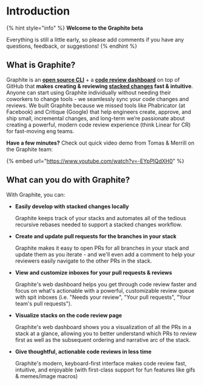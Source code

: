 # Introduction

{% hint style="info" %}
**Welcome to the Graphite beta**

Everything is still a little early, so please add comments if you have any questions, feedback, or suggestions!
{% endhint %}

## What is Graphite?

Graphite is an [**open source CLI**](https://github.com/screenplaydev/graphite-cli) + a [**code review dashboard**](http://app.graphite.dev) on top of GitHub that **makes** **creating & reviewing **[**stacked changes**](getting-started/why-use-stacked-changes.md)** fast & intuitive**. Anyone can start using Graphite individually without needing their coworkers to change tools - we seamlessly sync your code changes and reviews. We built Graphite because we missed tools like Phabricator (at Facebook) and Critique (Google) that help engineers create, approve, and ship small, incremental changes, and long-term we’re passionate about creating a powerful, modern code review experience (think Linear for CR) for fast-moving eng teams.

**Have a few minutes?** Check out quick video demo from Tomas & Merrill on the Graphite team:

{% embed url="https://www.youtube.com/watch?v=-EYpPlQdXH0" %}

## What can you do with Graphite?

With Graphite, you can:

*   **Easily develop with stacked changes locally**

    Graphite keeps track of your stacks and automates all of the tedious recursive rebases needed to support a stacked changes workflow.
*   **Create and update pull requests for the branches in your stack**

    Graphite makes it easy to open PRs for all branches in your stack and update them as you iterate - and we'll even add a comment to help your reviewers easily navigate to the other PRs in the stack.
*   **View and customize inboxes for your pull requests & reviews**

    Graphite's web dashboard helps you get through code review faster and focus on what's actionable with a powerful, customizable review queue with spit inboxes (i.e. "Needs your review", "Your pull requests", "Your team's pull requests").
*   **Visualize stacks on the code review page**

    Graphite's web dashboard shows you a visualization of all the PRs in a stack at a glance, allowing you to better understand which PRs to review first as well as the subsequent ordering and narrative arc of the stack.
*   **Give thoughtful, actionable code reviews in less time**

    Graphite's modern, keyboard-first interface makes code review fast, intuitive, and enjoyable (with first-class support for fun features like gifs & memes/image macros)
